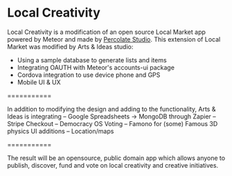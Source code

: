 Local Creativity
============

Local Creativity is a modification of an open source Local Market app powered by Meteor and made by [Percolate Studio](http://percolatestudio.com). This extension of Local Market was modified by Arts &amp; Ideas studio:

  - Using a sample database to generate lists and items
  - Integrating OAUTH with Meteor's accounts-ui package
  - Cordova integration to use device phone and GPS
  - Mobile UI & UX

===========

In addition to modifying the design and adding to the functionality, Arts &amp; Ideas is integrating
  – Google Spreadsheets -> MongoDB through Zapier
  – Stripe Checkout
  – Democracy OS Voting
  – Famono for (some) Famous 3D physics UI additions
  – Location/maps

===========

The result will be an opensource, public domain app which allows anyone to publish, discover, fund and vote on local creativity and creative initiatives.

  
